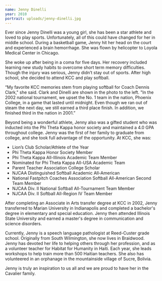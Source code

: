 ```yaml
---
name: Jenny Dinelli
year: 2010
portrait: uploads/jenny-dinelli.jpg
---
```


Ever since Jenny Dinelli was a young girl, she has been a star athlete and loved to play sports. Unfortunately, all of this could have changed for her in middle school. During a basketball game, Jenny hit her head on the court and experienced a brain hemorrhage. She was flown by helicopter to Loyola Medical Center in Chicago.

She woke up after being in a coma for five days. Her recovery included learning new study habits to overcome short term memory difficulties. Though the injury was serious, Jenny didn’t stay out of sports. After high school, she decided to attend KCC and play softball.

“My favorite KCC memories stem from playing softball for Coach Dennis Clark," she said. Clark and Dinelli are shown in the photo to the left. "In the 2002 national tournament, we upset the  No. 1 team in the nation, Phoenix College, in a game that lasted until midnight. Even though we ran out of steam the next day, we still earned a third place finish. In addition, we finished third in the nation in 2001.”

Beyond being a wonderful athlete, Jenny also was a gifted student who was inducted into the Phi Theta Kappa honor society and maintained a 4.0 GPA throughout college. Jenny was the first of her family to graduate from college, and she took full advantage of the opportunity. At KCC, she was:

-   Lion’s Club Scholar/Athlete of the Year
-   Phi Theta Kappa Honor Society Member
-   Phi Theta Kappa All-Illinois Academic Team Member
-   Nominated for Phi Theta Kappa All-USA Academic Team
-   Parent Teacher Association College Scholar
-   NJCAA Distinguished Softball Academic All-American
-   National Fastpitch Coaches Association Softball All-American Second Team Member
-   NJCAA Div. II National Softball All-Tournament Team Member
-   NJCAA Div. II Softball All-Region IV Team Member

After completing an Associate in Arts transfer degree at KCC in 2002, Jenny transferred to Marian University in Indianapolis and completed a bachelor's degree in elementary and special education. Jenny then attended Illinois State University and earned a master's degree in communication and science disorders.

Currently, Jenny is a speech language pathologist at Reed-Custer grade school. Originally from South Wilmington, she now lives in Braidwood. Jenny has devoted her life to helping others through her profession, and as a volunteer teacher for Habitat for Humanity in Haiti. Each year, she leads workshops to help train more than 500 Haitian teachers. She also has volunteered in an orphanage in the mountainside village of Sucre, Bolivia.

Jenny is truly an inspiration to us all and we are proud to have her in the Cavalier family.
